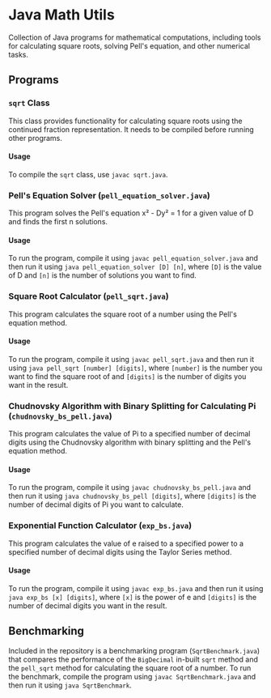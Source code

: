 # Java Math Utils

Collection of Java programs for mathematical computations, including tools for calculating square roots, solving Pell's equation, and other numerical tasks.

## Programs

### `sqrt` Class

This class provides functionality for calculating square roots using the continued fraction representation. It needs to be compiled before running other programs.

#### Usage

To compile the `sqrt` class, use `javac sqrt.java`.

### Pell's Equation Solver (`pell_equation_solver.java`)

This program solves the Pell's equation x² - Dy² = 1 for a given value of D and finds the first n solutions.

#### Usage

To run the program, compile it using `javac pell_equation_solver.java` and then run it using `java pell_equation_solver [D] [n]`, where `[D]` is the value of D and `[n]` is the number of solutions you want to find.

### Square Root Calculator (`pell_sqrt.java`)

This program calculates the square root of a number using the Pell's equation method.

#### Usage

To run the program, compile it using `javac pell_sqrt.java` and then run it using `java pell_sqrt [number] [digits]`, where `[number]` is the number you want to find the square root of and `[digits]` is the number of digits you want in the result.

### Chudnovsky Algorithm with Binary Splitting for Calculating Pi (`chudnovsky_bs_pell.java`)

This program calculates the value of Pi to a specified number of decimal digits using the Chudnovsky algorithm with binary splitting and the Pell's equation method.

#### Usage

To run the program, compile it using `javac chudnovsky_bs_pell.java` and then run it using `java chudnovsky_bs_pell [digits]`, where `[digits]` is the number of decimal digits of Pi you want to calculate.

### Exponential Function Calculator (`exp_bs.java`)

This program calculates the value of e raised to a specified power to a specified number of decimal digits using the Taylor Series method.

#### Usage

To run the program, compile it using `javac exp_bs.java` and then run it using `java exp_bs [x] [digits]`, where `[x]` is the power of e and `[digits]` is the number of decimal digits you want in the result.

## Benchmarking

Included in the repository is a benchmarking program (`SqrtBenchmark.java`) that compares the performance of the `BigDecimal` in-built `sqrt` method and the `pell_sqrt` method for calculating the square root of a number. To run the benchmark, compile the program using `javac SqrtBenchmark.java` and then run it using `java SqrtBenchmark`.